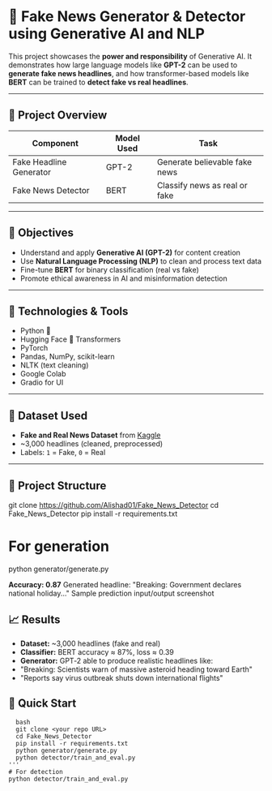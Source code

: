 # 📰 Fake News Generator & Detector using Generative AI and NLP

This project showcases the **power and responsibility** of Generative AI. It demonstrates how large language models like **GPT-2** can be used to **generate fake news headlines**, and how transformer-based models like **BERT** can be trained to **detect fake vs real headlines**.

---

## 🚀 Project Overview

| Component        | Model Used | Task                         |
|------------------|------------|------------------------------|
| Fake Headline Generator | GPT-2       | Generate believable fake news |
| Fake News Detector      | BERT        | Classify news as real or fake |

---

## 🎯 Objectives

- Understand and apply **Generative AI (GPT-2)** for content creation
- Use **Natural Language Processing (NLP)** to clean and process text data
- Fine-tune **BERT** for binary classification (real vs fake)
- Promote ethical awareness in AI and misinformation detection

---

## 🧠 Technologies & Tools

- Python 🐍
- Hugging Face 🤗 Transformers
- PyTorch
- Pandas, NumPy, scikit-learn
- NLTK (text cleaning)
- Google Colab
- Gradio for UI
---

## 📂 Dataset Used

- **Fake and Real News Dataset** from [Kaggle](https://www.kaggle.com/datasets/clmentbisaillon/fake-and-real-news-dataset)
- ~3,000 headlines (cleaned, preprocessed)
- Labels: `1` = Fake, `0` = Real

---

## 🔧 Project Structure

git clone https://github.com/Alishad01/Fake_News_Detector
cd Fake_News_Detector
pip install -r requirements.txt

# For generation
python generator/generate.py

**Accuracy: 0.87**
Generated headline: "Breaking: Government declares national holiday..."
Sample prediction input/output screenshot

## 📈 Results

- **Dataset:** ~3,000 headlines (fake and real)
- **Classifier:** BERT accuracy ≈ 87%, loss ≈ 0.39
- **Generator:** GPT‑2 able to produce realistic headlines like:
- "Breaking: Scientists warn of massive asteroid heading toward Earth"
- "Reports say virus outbreak shuts down international flights"

## 🧰 Quick Start

```
  bash
  git clone <your repo URL>
  cd Fake_News_Detector
  pip install -r requirements.txt
  python generator/generate.py
  python detector/train_and_eval.py
'''
# For detection
python detector/train_and_eval.py
